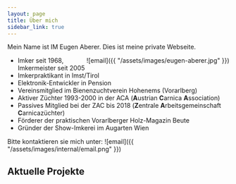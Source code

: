 ```yaml
---
layout: page
title: Über mich
sidebar_link: true
---
```


Mein Name ist IM Eugen Aberer. Dies ist meine private Webseite.

<div style="float:right;margin:0 0px 0px 0" markdown="1">
![email]({{ "/assets/images/eugen-aberer.jpg" }})
</div>

- Imker seit 1968, Imkermeister seit 2005
- Imkerpraktikant in Imst/Tirol
- Elektronik-Entwickler in Pension
- Vereinsmitglied im Bienenzuchtverein Hohenems (Vorarlberg)
- Aktiver Züchter 1993-2000 in der ACA (**A**ustrian **C**arnica **A**ssociation)
- Passives Mitglied bei der ZAC bis 2018 (**Z**entrale **A**rbeitsgemeinschaft **C**arnicazüchter)
- Förderer der praktischen Vorarlberger Holz-Magazin Beute
- Gründer der Show-Imkerei im Augarten Wien

Bitte kontaktieren sie mich unter: 
![email]({{ "/assets/images/internal/email.png" }})

## Aktuelle Projekte
